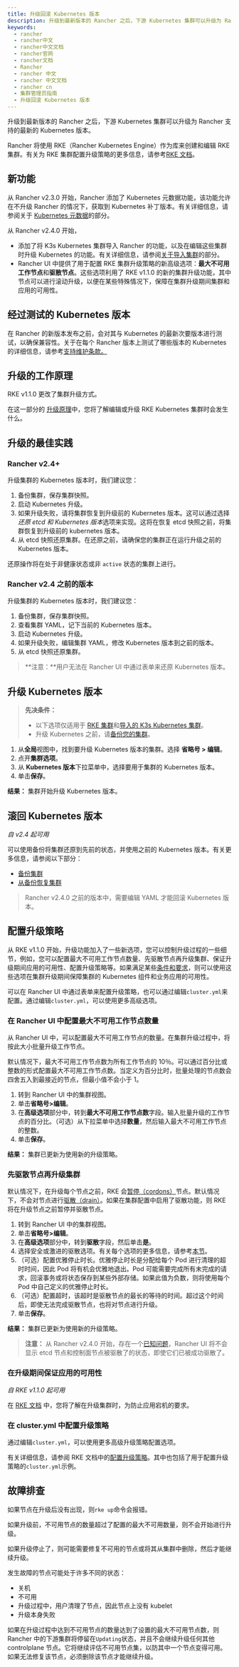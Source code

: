 ```yaml
---
title: 升级回滚 Kubernetes 版本
description: 升级到最新版本的 Rancher 之后，下游 Kubernetes 集群可以升级为 Rancher 支持的最新的 Kubernetes 版本。Rancher 将使用 RKE（Rancher Kubernetes Engine）作为库来创建和编辑 RKE 集群。有关为 RKE 集群配置升级策略的更多信息，请参考 RKE 文档。
keywords:
  - rancher
  - rancher中文
  - rancher中文文档
  - rancher官网
  - rancher文档
  - Rancher
  - rancher 中文
  - rancher 中文文档
  - rancher cn
  - 集群管理员指南
  - 升级回滚 Kubernetes 版本
---
```


升级到最新版本的 Rancher 之后，下游 Kubernetes 集群可以升级为 Rancher 支持的最新的 Kubernetes 版本。

Rancher 将使用 RKE（Rancher Kubernetes Engine）作为库来创建和编辑 RKE 集群。有关为 RKE 集群配置升级策略的更多信息，请参考[RKE 文档](/docs/rke/)。

## 新功能

从 Rancher v2.3.0 开始，Rancher 添加了 Kubernetes 元数据功能，该功能允许在不升级 Rancher 的情况下，获取到 Kubernetes 补丁版本。有关详细信息，请参阅关于 [Kubernetes 元数据](/docs/rancher2.5/admin-settings/k8s-metadata/)的部分。

从 Rancher v2.4.0 开始，

- 添加了将 K3s Kubernetes 集群导入 Rancher 的功能，以及在编辑这些集群时升级 Kubernetes 的功能。有关详细信息，请参阅[关于导入集群](/docs/rancher2/cluster-provisioning/imported-clusters/)的部分。
- Rancher UI 中提供了用于配置 RKE 集群升级策略的新高级选项：**最大不可用工作节点**和**驱散节点**。这些选项利用了 RKE v1.1.0 的新的集群升级功能，其中节点可以进行滚动升级，以便在某些特殊情况下，保障在集群升级期间集群和应用的可用性。

## 经过测试的 Kubernetes 版本

在 Rancher 的新版本发布之前，会对其与 Kubernetes 的最新次要版本进行测试，以确保兼容性。关于在每个 Rancher 版本上测试了哪些版本的 Kubernetes 的详细信息，请参考[支持维护条款。](https://rancher.com/support-maintenance-terms/all-supported-versions/rancher-v2.5.9/)

## 升级的工作原理

RKE v1.1.0 更改了集群升级方式。

在这一部分的 [升级原理](/docs/rke/upgrades/how-upgrades-work/)中，您将了解编辑或升级 RKE Kubernetes 集群时会发生什么。

## 升级的最佳实践

### Rancher v2.4+

升级集群的 Kubernetes 版本时，我们建议您：

1. 备份集群，保存集群快照。
1. 启动 Kubernetes 升级。
1. 如果升级失败，请将集群恢复到升级前的 Kubernetes 版本。这可以通过选择*还原 etcd 和 Kubernetes 版本*选项来实现。这将在恢复 etcd 快照之前，将集群恢复到升级前的 kubernetes 版本。
1. 从 etcd 快照还原集群。在还原之前，请确保您的集群正在运行升级之前的 Kubernetes 版本。

还原操作将在处于非健康状态或非 `active` 状态的集群上进行。

### Rancher v2.4 之前的版本

升级集群的 Kubernetes 版本时，我们建议您：

1. 备份集群，保存集群快照。
1. 查看集群 YAML，记下当前的 Kubernetes 版本。
1. 启动 Kubernetes 升级。
1. 如果升级失败，编辑集群 YAML，修改 Kubernetes 版本到之前的版本。
1. 从 etcd 快照还原集群。

> **注意：**用户无法在 Rancher UI 中通过表单来还原 Kubernetes 版本。

## 升级 Kubernetes 版本

> **先决条件：**
>
> - 以下选项仅适用于 [RKE 集群](/docs/rancher2.5/cluster-provisioning/rke-clusters/)和[导入的 K3s Kubernetes 集群](/docs/rancher2/cluster-provisioning/imported-clusters/)。
> - 升级 Kubernetes 之前，请[备份您的集群](/docs/rancher2.5/backups/)。

1. 从**全局**视图中，找到要升级 Kubernetes 版本的集群。选择 **省略号 > 编辑**。
1. 点开**集群选项**。
1. 从 **Kubernetes 版本**下拉菜单中，选择要用于集群的 Kubernetes 版本。
1. 单击**保存**。

**结果：** 集群开始升级 Kubernetes 版本。

## 滚回 Kubernetes 版本

_自 v2.4 起可用_

可以使用备份将集群还原到先前的状态，并使用之前的 Kubernetes 版本。有关更多信息，请参阅以下部分：

- [备份集群](/docs/rancher2.5/cluster-admin/backing-up-etcd/)
- [从备份恢复集群](/docs/rancher2.5/cluster-admin/restoring-etcd/)

> Rancher v2.4.0 之前的版本中，需要编辑 YAML 才能回滚 Kubernetes 版本。

## 配置升级策略

从 RKE v1.1.0 开始，升级功能加入了一些新选项，您可以控制升级过程的一些细节，例如，您可以配置最大不可用工作节点数量、先驱散节点再升级集群、保证升级期间应用的可用性、配置升级策略等。如果满足某些[条件和要求](/docs/rke/upgrades/maintaining-availability/)，则可以使用这些选项在集群升级期间保障集群的 Kubernetes 组件和业务应用的可用性。

可以在 Rancher UI 中通过表单来配置升级策略，也可以通过编辑`cluster.yml`来配置。通过编辑`cluster.yml`，可以使用更多高级选项。

### 在 Rancher UI 中配置最大不可用工作节点数量

从 Rancher UI 中，可以配置最大不可用工作节点的数量。在集群升级过程中，将按此大小批量升级工作节点。

默认情况下，最大不可用工作节点数为所有工作节点的 10％。可以通过百分比或整数的形式配置最大不可用工作节点数。当定义为百分比时，批量处理的节点数会四舍五入到最接近的节点，但最小值不会小于 1。

1. 转到 Rancher UI 中的集群视图。
1. 单击**省略号>编辑**。
1. 在**高级选项**部分中，转到**最大不可用工作节点数**字段。输入批量升级的工作节点的百分比。（可选）从下拉菜单中选择**数量**，然后输入最大不可用工作节点的整数。
1. 单击**保存**。

**结果：** 集群已更新为使用新的升级策略。

### 先驱散节点再升级集群

默认情况下，在升级每个节点之前，RKE 会[暂停（cordons）](https://kubernetes.io/docs/concepts/architecture/nodes/#manual-node-administration)节点。默认情况下，不会对节点进行[驱散（drain）](https://kubernetes.io/docs/tasks/administer-cluster/safely-drain-node/)。如果在集群配置中启用了驱散功能，则 RKE 将在升级节点之前暂停并驱散节点。

1. 转到 Rancher UI 中的集群视图。
1. 单击**省略号>编辑**。
1. 在**高级选项**部分中，转到**驱散**字段，然后单击**是**。
1. 选择安全或激进的驱散选项。有关每个选项的更多信息，请参考[本节](/docs/rancher2.5/cluster-admin/nodes/)。
1. （可选）配置优雅停止时长。优雅停止时长是分配给每个 Pod 进行清理的超时时间，因此 Pod 将有机会优雅地退出。Pod 可能需要完成所有未完成的请求，回滚事务或将状态保存到某些外部存储。如果此值为负数，则将使用每个 Pod 中自己定义的优雅停止时长。
1. （可选）配置超时，该超时是驱散节点的最长的等待的时间。超过这个时间后，即使无法完成驱散节点，也将对节点进行升级。
1. 单击**保存**。

**结果：** 集群已更新为使用新的升级策略。

> **注意：** 从 Rancher v2.4.0 开始，存在一个[已知问题](https://github.com/rancher/rancher/issues/25478)，Rancher UI 将不会显示 etcd 节点和控制面节点被驱散了的状态，即使它们已被成功驱散了。

### 在升级期间保证应用的可用性

_自 RKE v1.1.0 起可用_

在 [RKE 文档](/docs/rke/upgrades/maintaining-availability/) 中，您将了解在升级集群时，为防止应用宕机的要求。

### 在 cluster.yml 中配置升级策略

通过编辑`cluster.yml`，可以使用更多高级升级策略配置选项。

有关详细信息，请参阅 RKE 文档中的[配置升级策略](/docs/rke/upgrades/configuring-strategy/)。其中也包括了用于配置升级策略的`cluster.yml`示例。

## 故障排查

如果节点在升级后没有出现，则`rke up`命令会报错。

如果升级前，不可用节点的数量超过了配置的最大不可用数量，则不会开始进行升级。

如果升级停止了，则可能需要修复不可用的节点或将其从集群中删除，然后才能继续升级。

发生故障的节点可能处于许多不同的状态：

- 关机
- 不可用
- 升级过程中，用户清理了节点，因此节点上没有 kubelet
- 升级本身失败

如果在升级过程中达到不可用节点的数量达到了设置的最大不可用节点数，则 Rancher 中的下游集群将停留在`Updating`状态，并且不会继续升级任何其他 controlplane 节点。它将继续评估不可用节点集，以防其中一个节点变得可用。如果无法修复该节点，必须删除该节点才能继续升级。
